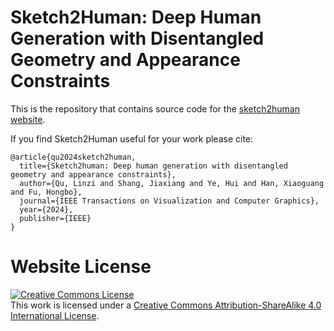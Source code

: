 # Sketch2Human: Deep Human Generation with Disentangled Geometry and Appearance Constraints

This is the repository that contains source code for the [sketch2human website](https://sketch2human.github.io).

If you find Sketch2Human useful for your work please cite:
```
@article{qu2024sketch2human,
  title={Sketch2human: Deep human generation with disentangled geometry and appearance constraints},
  author={Qu, Linzi and Shang, Jiaxiang and Ye, Hui and Han, Xiaoguang and Fu, Hongbo},
  journal={IEEE Transactions on Visualization and Computer Graphics},
  year={2024},
  publisher={IEEE}
}
```

# Website License
<a rel="license" href="http://creativecommons.org/licenses/by-sa/4.0/"><img alt="Creative Commons License" style="border-width:0" src="https://i.creativecommons.org/l/by-sa/4.0/88x31.png" /></a><br />This work is licensed under a <a rel="license" href="http://creativecommons.org/licenses/by-sa/4.0/">Creative Commons Attribution-ShareAlike 4.0 International License</a>.
